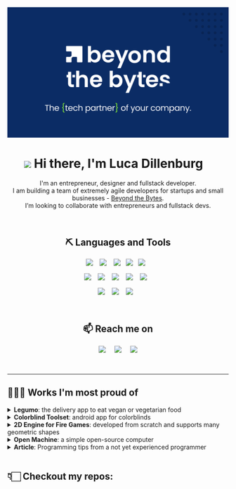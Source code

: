 <img src="https://github.com/LucaDillenburg/LucaDillenburg/blob/master/media/Banner.png?raw=true" alt="Beyond the Bytes">

<h1 align="center"> <img src="https://media.giphy.com/media/hvRJCLFzcasrR4ia7z/giphy.gif" width="34px"/> Hi there, I'm Luca Dillenburg &#8198;&#8198;&#8198;</h1>

<p align="center">
  I'm an entrepreneur, designer and fullstack developer. <br/>
  I am building a team of extremely agile developers for startups and small businesses - <a href="https://beyondthebytes.com.br">Beyond the Bytes</a>. <br/>
  I’m looking to collaborate with entrepreneurs and fullstack devs.
</p>

<br/>

<h2 align="center"> ⛏️ Languages and Tools </h2>
<p align="center">
  <img src="https://img.shields.io/badge/flutter%20-02569B?style=for-the-badge&logo=flutter&logoColor=white" />&nbsp;&nbsp;&nbsp;
  <img src="https://img.shields.io/badge/react%20-1c2c4c.svg?&style=for-the-badge&logo=react&logoColor=white" />&nbsp;&nbsp;&nbsp;
  <img src="https://img.shields.io/badge/tailwind%20-06B6D4.svg?&style=for-the-badge&logo=tailwind-css&logoColor=white" />&nbsp;&nbsp;
  <img src="https://img.shields.io/badge/css%20-1572B6.svg?&style=for-the-badge&logo=css3&logoColor=white" />&nbsp;&nbsp;
  <img src="https://img.shields.io/badge/figma%20-F24E1E.svg?&style=for-the-badge&logo=figma&logoColor=white" />&nbsp;&nbsp;&nbsp;
</p>
<p align="center">
  <img src="https://img.shields.io/badge/node.js%20-%2343853D.svg?&style=for-the-badge&logo=node.js&logoColor=white" />&nbsp;&nbsp;&nbsp;
  <img src="https://img.shields.io/badge/golang%20-00ADD8.svg?&style=for-the-badge&logo=go&logoColor=white" />&nbsp;&nbsp;&nbsp;
  <img src="https://img.shields.io/badge/prisma%20-173147.svg?&style=for-the-badge&logo=prisma&logoColor=white" />&nbsp;&nbsp;&nbsp;
  <img src="https://img.shields.io/badge/PostgreSQL%20-4169E1.svg?&style=for-the-badge&logo=postgresql&logoColor=white" />&nbsp;&nbsp;&nbsp;
  <img src="https://img.shields.io/badge/mongoDB%20-47A248.svg?&style=for-the-badge&logo=mongodb&logoColor=white" />&nbsp;&nbsp;&nbsp;
</p>
<p align="center">
  <img src="https://img.shields.io/badge/AWS%20-232F3E.svg?&style=for-the-badge&logo=amazonaws&logoColor=white" />&nbsp;&nbsp;&nbsp;
  <img src="https://img.shields.io/badge/GCP%20-4285F4.svg?&style=for-the-badge&logo=googlecloud&logoColor=white" />&nbsp;&nbsp;&nbsp;
  <img src="https://img.shields.io/badge/firebase%20-F57C00.svg?&style=for-the-badge&logo=firebase&logoColor=white" />&nbsp;&nbsp;&nbsp;
</p>

<br/>

<h2  align="center">📫 Reach me on</h2>
<p align="center">
  <a target="_blank"href="http://linkedin.com/in/luca-dillenburg/"><img src="https://img.shields.io/badge/linkedin-%230077B5.svg?&style=for-the-badge&logo=linkedin&logoColor=white" /></a>&nbsp;&nbsp;&nbsp;&nbsp;
  <a href="mailto:luca.assumpcao.dillenburg@gmail.com"><img src="https://img.shields.io/badge/gmail-%23D14836.svg?&style=for-the-badge&logo=gmail&logoColor=white" /></a>&nbsp;&nbsp;&nbsp;&nbsp;
  <a href="https://api.whatsapp.com/send?phone=5519991298440&text=Hello%20Luca!"><img src="https://img.shields.io/badge/whatsapp-49A05E.svg?&style=for-the-badge&logo=whatsapp&logoColor=white" /></a>
</p>

<br/>

---

## 👨🏻‍💻 Works I'm most proud of

<details>
  <summary><b>Legumo</b>: the delivery app to eat vegan or vegetarian food </summary>
  
  - Instagram: [@legumo.app](https://instagram.com/legumo.app)
  - Site: [https://legumo.com.br](https://legumo.com.br)
  - Download: [Play Store](https://play.google.com/store/apps/details?id=br.com.legumo) e [App Store](https://apps.apple.com/br/app/legumo/id1589305379?l=en)
</details>

<details>
  <summary><b>Colorblind Toolset</b>: android app for colorblinds </summary>

## Summary
*Colorblind Toolset* is a mobile application with several tools that target the most common colorblind problems in their daily lives.
It was developed for all color blindness types.

***[ ⚠️ Disclaimer: This app is not open-source. ]***

## Tools
  <details>
    <summary>1. <b><i>Color blind friendly maps</b></i> generated from other maps </summary>

  #### The Problem
  Several people have to read maps regularly, some of them at school, at university or at work. Unfortunately, most maps can only be understood by differentiating colors, making this task very difficult for color-blind people.

  #### The Solution
  The algorithm groups the pixels by color and turns each group into a different pattern so that the map can be read even without any color.

  *Check out a demonstration below:*
  
  <img alt="Colorblind friendly map generation" src="https://raw.githubusercontent.com/LucaDillenburg/LucaDillenburg/master/media/map-colorblind-toolset.gif"/>

  </details>

  <details>
    <summary>2. <b><i>Display color names</b></i></summary>
    
  #### The Problem
  There are countless reasons why a colorblind would want to know the color of something.<br/>
  They may want to know if a banana is ripe, or the color of a shirt when choosing their clothes. In these situations, there's nothing to do but to ask for help. 
  
  #### The Solution
  This tool is here to help them to it for their own. It displays the names of the colors inside the square at the center of the screen. Also, the square size is configurable.

  #### Demonstration
  *Check out a demonstration below:*
  <img alt="Display color name" src="https://raw.githubusercontent.com/LucaDillenburg/LucaDillenburg/master/media/colorname.jpeg"/>

  </details>
  
  <details>
    <summary>3. <b><i>Super color differentiation</b></i> to improve interpretability</summary>
    
  #### The Problem
  Two very different colors can look the same in the eyes of people with color blindness. This may keep people with this vision deficiency from being able to read something for example.
  
  #### The Solution
  This tool is a color filter that increases the color differentiation. 

  #### Solution Algorithm Explained
  The algorithm changes the color of every pixel based on its Hue (saturation and lightness are not considered) following the logic below:
  - The hue color wheel is divided in two.
  - One of them will have shades of {COLOR 1} and the other will have shades of {COLOR 2}.
  - Both sides will begin together with white and darken {COLOR 1} and {COLOR 2} until start in of the colors will go from 
  - {COLOR 1} and {COLOR 2} must be two colors that the colorblind can easily differentiate. These colors should be changed depending on the type of color blindness.
  - The result is:
  
  Original | With filter
  --- | ---
  <img alt="Color hue" height="200px" src="https://raw.githubusercontent.com/LucaDillenburg/LucaDillenburg/master/media/colorhue-nofilter.jpg"/> | <img alt="Color hue with filter" height="200px" src="https://raw.githubusercontent.com/LucaDillenburg/LucaDillenburg/master/media/colorhue-filter.jpg"/>
  
  #### Demonstration
  Check out how people with deuteranopia and protanopia (two kinds of colorblindness) see the colorblindness test and what they see with the filter. Since the two colors were choosen so that the colorblind can easily differentiate them, what you see on the right column is very close to what the colorblind will see.
  
  Original  | With filter
  --- | ---
  <img alt="Colorblind test without any filter" height="250px" src="https://raw.githubusercontent.com/LucaDillenburg/LucaDillenburg/master/media/colorblind-test-comparisson.png"/> | <img alt="Colorblind test with our filter" height="250px" src="https://raw.githubusercontent.com/LucaDillenburg/LucaDillenburg/master/media/colorblindness-test-filter.jpg"/>

  </details>

## Developers
- This project was developed by: [me](https://github.com/LucaDillenburg), [Eduardo Porto](https://github.com/edusporto) and [Fábio Faúndes](https://github.com/fabiofaundes);
- Fun fact: Eduardo e Fábio are colorblind.

</details>

<details>
  <summary><b>2D Engine for Fire Games</b>: developed from scratch and supports many geometric shapes</summary>

## Summary
Engine para for 2D top-down gun games. It supports colisions between any polygon without curved sides. It also has follower objects (i.e.: guided missiles) and super powers such as slow down time and freeze enemies.

***Check out the [repo](https://github.com/LucaDillenburg/Engine-2D-Jogo-de-Tiro/)***

## Example of game using the engine
<img alt="2D Engine for Fire Games" width="70%" src="https://raw.githubusercontent.com/LucaDillenburg/Engine-2D-Jogo-de-Tiro/master/exemplo-jogo.gif"/>

</details>

<details>
  <summary><b>Open Machine</b>: a simple open-source computer</summary>

<br/>

## 💡 The Idea

The idea came from an [article](https://medium.com/@luca.assumpcao.dillenburg/programming-tips-from-a-not-yet-experienced-programmer-754623ce28ae) I wrote about some tips for developers:

> And a message for those (myself included) that still want to build apps entirely from scratch because "That's the only way it will feel my doing only":
> 
> There's nothing wrong with building it from scratch. On the contrary, you can learn so much more when doing so. However, don't fool yourself into thinking that you built it entirely yourself. No program is created by just one person. If you want to achieve this, go ahead and start picking up some stones to build your computer first, then you can create your programming language and only then, your program.

I was obviously not encouraging people in any way to do that, but a few weeks later I asked myself: "What if I do just that? Could I actually do it?".

[ ⚠️ **Disclaimer**: Of course, I am doing some research and using knowledge developed by many people over many years of study. So I'm still not building it entirely on my own. In fact, I don't think that's even an option anymore since everybody has some knowledge about computers today. ]

Anyway, with that out of the way, this is when the everything started: a small doubt in my head was fuel enough to face the challenge.

## Summary

The goal is to to design and build a computer from scratch. I will only use logical gates to build the circuit and GoLang to build the compiler and assembler for your computer.

I also want to understand how a computer works behind the curtains and maybe do some things my way.

## Components
  - Circuit
  - Machine Language Assembler
  - High-Level Language Compiler

## Learn more
Click [here](https://github.com/Open-Machine/Organization-README) to learn more.

</details>

<details>
  <summary><b>Article</b>: Programming tips from a not yet experienced programmer</summary>
<a href="https://medium.com/@luca.assumpcao.dillenburg/programming-tips-from-a-not-yet-experienced-programmer-754623ce28ae" target="_blank"><img src="https://medium.com/@luca.assumpcao.dillenburg/programming-tips-from-a-not-yet-experienced-programmer-754623ce28ae" alt="Programming tips from a not yet experienced programmer"></a>
</details>

<br/>

## 👇🏻 Checkout my repos:
